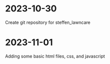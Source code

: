 # 2023-10-30
Create git repository for steffen_lawncare
# 2023-11-01
Adding some basic html files, css, and javascript